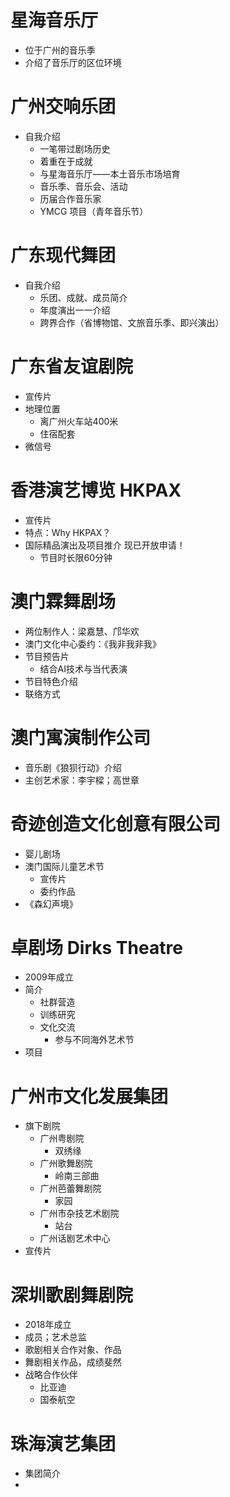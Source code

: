 # 星海音乐厅

- 位于广州的音乐季
- 介绍了音乐厅的区位环境

# 广州交响乐团

- 自我介绍
	- 一笔带过剧场历史
	- 着重在于成就
	- 与星海音乐厅——本土音乐市场培育
	- 音乐季、音乐会、活动
	- 历届合作音乐家
	- YMCG 项目（青年音乐节）

# 广东现代舞团

- 自我介绍
	- 乐团、成就、成员简介
	- 年度演出一一介绍
	- 跨界合作（省博物馆、文旅音乐季、即兴演出）

# 广东省友谊剧院

- 宣传片
- 地理位置
	- 离广州火车站400米
	- 住宿配套
- 微信号

# 香港演艺博览 HKPAX

- 宣传片
- 特点：Why HKPAX？
- 国际精品演出及项目推介 现已开放申请！
	- 节目时长限60分钟

# 澳门霖舞剧场

- 两位制作人：梁嘉慧、邝华欢
- 澳门文化中心委约：《我非我非我》
- 节目预告片
	- 结合AI技术与当代表演
- 节目特色介绍
- 联络方式

# 澳门寓演制作公司

- 音乐剧《狼狈行动》介绍
- 主创艺术家：李宇樑；高世章

# 奇迹创造文化创意有限公司

- 婴儿剧场
- 澳门国际儿童艺术节
	- 宣传片
	- 委约作品
- 《森幻声境》

# 卓剧场 Dirks Theatre

- 2009年成立
- 简介
	- 社群营造
	- 训练研究
	- 文化交流
		- 参与不同海外艺术节
- 项目

# 广州市文化发展集团

- 旗下剧院
	- 广州粤剧院
		- 双绣缘
	- 广州歌舞剧院
		- 岭南三部曲
	- 广州芭蕾舞剧院
		- 家园
	-  广州市杂技艺术剧院
		- 站台
	- 广州话剧艺术中心
- 宣传片

# 深圳歌剧舞剧院

- 2018年成立
- 成员；艺术总监
- 歌剧相关合作对象、作品
- 舞剧相关作品，成绩斐然
- 战略合作伙伴
	- 比亚迪
	- 国泰航空

# 珠海演艺集团

- 集团简介
- 

